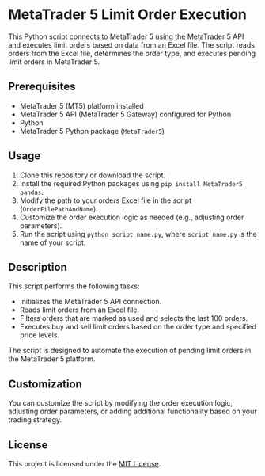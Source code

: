 # MetaTrader 5 Limit Order Execution

This Python script connects to MetaTrader 5 using the MetaTrader 5 API and executes limit orders based on data from an Excel file. The script reads orders from the Excel file, determines the order type, and executes pending limit orders in MetaTrader 5.

## Prerequisites

- MetaTrader 5 (MT5) platform installed
- MetaTrader 5 API (MetaTrader 5 Gateway) configured for Python
- Python
- MetaTrader 5 Python package (`MetaTrader5`)

## Usage

1. Clone this repository or download the script.
2. Install the required Python packages using `pip install MetaTrader5 pandas`.
3. Modify the path to your orders Excel file in the script (`OrderFilePathAndName`).
4. Customize the order execution logic as needed (e.g., adjusting order parameters).
5. Run the script using `python script_name.py`, where `script_name.py` is the name of your script.

## Description

This script performs the following tasks:

- Initializes the MetaTrader 5 API connection.
- Reads limit orders from an Excel file.
- Filters orders that are marked as used and selects the last 100 orders.
- Executes buy and sell limit orders based on the order type and specified price levels.

The script is designed to automate the execution of pending limit orders in the MetaTrader 5 platform.

## Customization

You can customize the script by modifying the order execution logic, adjusting order parameters, or adding additional functionality based on your trading strategy.

## License

This project is licensed under the [MIT License](LICENSE).
